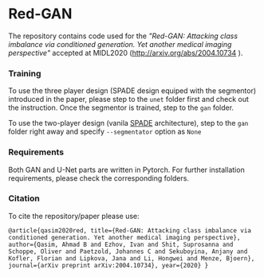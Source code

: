 # Red-GAN

The repository contains code used for the *"Red-GAN: Attacking class imbalance via conditioned generation. Yet another medical imaging perspective"* accepted at MIDL2020 (http://arxiv.org/abs/2004.10734 ).

### Training
To use the three player design (SPADE design equiped with the segmentor) introduced in the paper, please step to the `unet` folder first and check out the instruction. Once the segmentor is trained, step to the `gan` folder.

To use the two-player design (vanila [SPADE](https://github.com/NVlabs/SPADE/blob/master/README.md) architecture), step to the `gan` folder right away and specify `--segmentator` option as `None`

### Requirements
Both GAN and U-Net parts are written in Pytorch. For further installation requirements, please check the corresponding folders.

### Citation

To cite the repository/paper please use:

`@article{qasim2020red,
  title={Red-GAN: Attacking class imbalance via conditioned generation. Yet another medical imaging perspective},
  author={Qasim, Ahmad B and Ezhov, Ivan and Shit, Suprosanna and Schoppe, Oliver and Paetzold, Johannes C and Sekuboyina, Anjany and Kofler, Florian and Lipkova, Jana and Li, Hongwei and Menze, Bjoern},
  journal={arXiv preprint arXiv:2004.10734},
  year={2020}
}`

